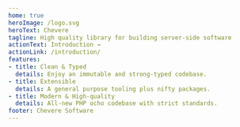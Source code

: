 ```yaml
---
home: true
heroImage: /logo.svg
heroText: Chevere
tagline: High quality library for building server-side software
actionText: Introduction →
actionLink: /introduction/
features:
- title: Clean & Typed
  details: Enjoy an immutable and strong-typed codebase.
- title: Extensible
  details: A general purpose tooling plus nifty packages.
- title: Modern & High-quality
  details: All-new PHP ocho codebase with strict standards.
footer: Chevere Software
---
```

